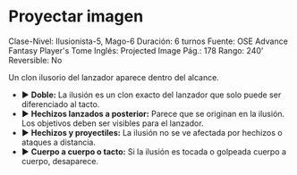 # Proyectar imagen

Clase-Nivel: Ilusionista-5, Mago-6
Duración: 6 turnos
Fuente: OSE Advance Fantasy Player's Tome
Inglés: Projected Image
Pág.: 178
Rango: 240’
Reversible: No

Un clon ilusorio del lanzador aparece dentro del alcance.  

- ▶ **Doble:** La ilusión es un clon exacto del lanzador que solo puede ser diferenciado al tacto.
- ▶ **Hechizos lanzados a posterior:** Parece que se originan en la ilusión. Los objetivos deben ser visibles para el lanzador.
- ▶ **Hechizos y proyectiles:** La ilusión no se ve afectada por hechizos o ataques a distancia.
- ▶ **Cuerpo a cuerpo o tacto:** Si la ilusión es tocada o golpeada cuerpo a cuerpo, desaparece.